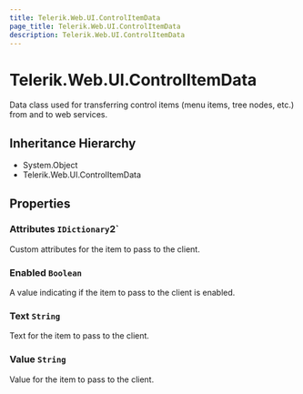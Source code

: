 ```yaml
---
title: Telerik.Web.UI.ControlItemData
page_title: Telerik.Web.UI.ControlItemData
description: Telerik.Web.UI.ControlItemData
---
```


# Telerik.Web.UI.ControlItemData

Data class used for transferring control items (menu items, tree nodes, etc.)
                   from and to web services.

## Inheritance Hierarchy

* System.Object
* Telerik.Web.UI.ControlItemData

## Properties

###  Attributes `IDictionary`2`

Custom attributes for the item to pass to the client.

###  Enabled `Boolean`

A value indicating if the item to pass to the client is enabled.

###  Text `String`

Text for the item to pass to the client.

###  Value `String`

Value for the item to pass to the client.

